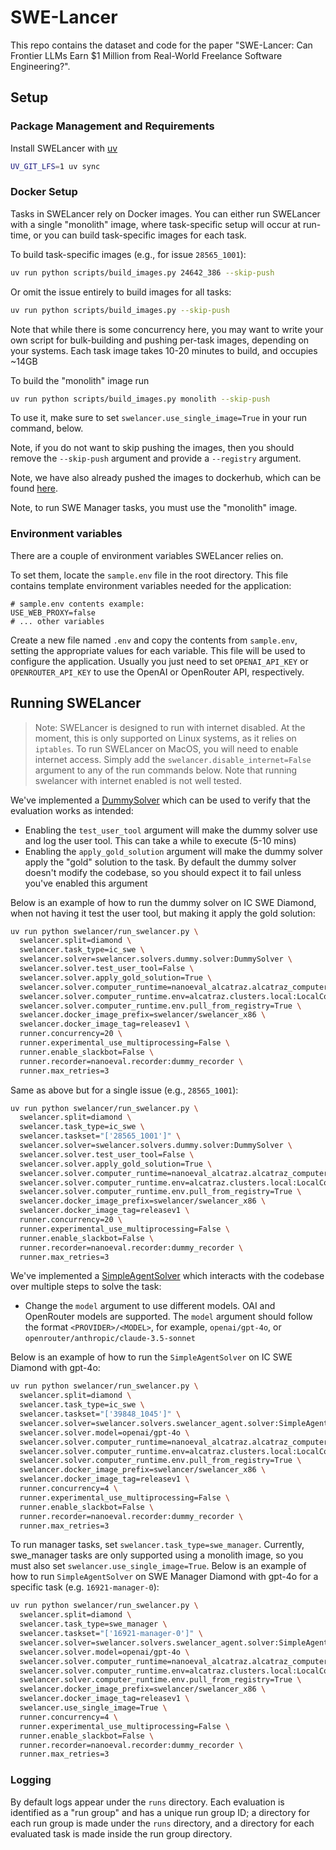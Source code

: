 # SWE-Lancer

This repo contains the dataset and code for the paper "SWE-Lancer: Can Frontier
LLMs Earn \$1 Million from Real-World Freelance Software Engineering?".

## Setup

### Package Management and Requirements

Install SWELancer with [uv](https://docs.astral.sh/uv/)

```bash
UV_GIT_LFS=1 uv sync
```

### Docker Setup

Tasks in SWELancer rely on Docker images. You can either run SWELancer with a
single "monolith" image, where task-specific setup will occur at run-time, or
you can build task-specific images for each task.

To build task-specific images (e.g., for issue `28565_1001`):

```bash
uv run python scripts/build_images.py 24642_386 --skip-push
```

Or omit the issue entirely to build images for all tasks:

```bash
uv run python scripts/build_images.py --skip-push
```

Note that while there is some concurrency here, you may want to write your own
script for bulk-building and pushing per-task images, depending on your systems.
Each task image takes 10-20 minutes to build, and occupies ~14GB

To build the "monolith" image run

```bash
uv run python scripts/build_images.py monolith --skip-push
```

To use it, make sure to set `swelancer.use_single_image=True` in your run
command, below.

Note, if you do not want to skip pushing the images, then you should remove the
`--skip-push` argument and provide a `--registry` argument.

Note, we have also already pushed the images to dockerhub, which can be found
[here](https://hub.docker.com/orgs/swelancer/repositories).

Note, to run SWE Manager tasks, you must use the "monolith" image. 

### Environment variables

There are a couple of environment variables SWELancer relies on.

To set them, locate the `sample.env` file in the root directory. This file
contains template environment variables needed for the application:

```plaintext
# sample.env contents example:
USE_WEB_PROXY=false
# ... other variables
```

Create a new file named `.env` and copy the contents from `sample.env`, setting
the appropriate values for each variable. This file will be used to configure
the application. Usually you just need to set `OPENAI_API_KEY` or
`OPENROUTER_API_KEY` to use the OpenAI or OpenRouter API, respectively.

## Running SWELancer

> Note: SWELancer is designed to run with internet disabled. At the moment,
> this is only supported on Linux systems, as it relies on `iptables`. To run
> SWELancer on MacOS, you will need to enable internet access. Simply add the
> `swelancer.disable_internet=False` argument to any of the run commands below.
> Note that running swelancer with internet enabled is not well tested.

We've implemented a [DummySolver](swelancer/solvers/dummy/solver.py) which can
be used to verify that the evaluation works as intended:

- Enabling the `test_user_tool` argument will make the dummy solver use and log
  the user tool. This can take a while to execute (5-10 mins)
- Enabling the `apply_gold_solution` argument will make the dummy solver apply
  the "gold" solution to the task. By default the dummy solver doesn't modify
  the codebase, so you should expect it to fail unless you've enabled this
  argument

Below is an example of how to run the dummy solver on IC SWE Diamond, when not
having it test the user tool, but making it apply the gold solution:

```bash
uv run python swelancer/run_swelancer.py \
  swelancer.split=diamond \
  swelancer.task_type=ic_swe \
  swelancer.solver=swelancer.solvers.dummy.solver:DummySolver \
  swelancer.solver.test_user_tool=False \
  swelancer.solver.apply_gold_solution=True \
  swelancer.solver.computer_runtime=nanoeval_alcatraz.alcatraz_computer_interface:AlcatrazComputerRuntime \
  swelancer.solver.computer_runtime.env=alcatraz.clusters.local:LocalConfig \
  swelancer.solver.computer_runtime.env.pull_from_registry=True \
  swelancer.docker_image_prefix=swelancer/swelancer_x86 \
  swelancer.docker_image_tag=releasev1 \
  runner.concurrency=20 \
  runner.experimental_use_multiprocessing=False \
  runner.enable_slackbot=False \
  runner.recorder=nanoeval.recorder:dummy_recorder \
  runner.max_retries=3
```

Same as above but for a single issue (e.g., `28565_1001`):

```bash
uv run python swelancer/run_swelancer.py \
  swelancer.split=diamond \
  swelancer.task_type=ic_swe \
  swelancer.taskset="['28565_1001']" \
  swelancer.solver=swelancer.solvers.dummy.solver:DummySolver \
  swelancer.solver.test_user_tool=False \
  swelancer.solver.apply_gold_solution=True \
  swelancer.solver.computer_runtime=nanoeval_alcatraz.alcatraz_computer_interface:AlcatrazComputerRuntime \
  swelancer.solver.computer_runtime.env=alcatraz.clusters.local:LocalConfig \
  swelancer.solver.computer_runtime.env.pull_from_registry=True \
  swelancer.docker_image_prefix=swelancer/swelancer_x86 \
  swelancer.docker_image_tag=releasev1 \
  runner.concurrency=20 \
  runner.experimental_use_multiprocessing=False \
  runner.enable_slackbot=False \
  runner.recorder=nanoeval.recorder:dummy_recorder \
  runner.max_retries=3
```

We've implemented a
[SimpleAgentSolver](swelancer/solvers/swelancer_agent/solver.py) which interacts
with the codebase over multiple steps to solve the task:

- Change the `model` argument to use different models. OAI and OpenRouter models
  are supported. The `model` argument should follow the format
  `<PROVIDER>/<MODEL>`, for example, `openai/gpt-4o`, or
  `openrouter/anthropic/claude-3.5-sonnet`

Below is an example of how to run the `SimpleAgentSolver` on IC SWE Diamond with
gpt-4o:

```bash
uv run python swelancer/run_swelancer.py \
  swelancer.split=diamond \
  swelancer.task_type=ic_swe \
  swelancer.taskset="['39848_1045']" \
  swelancer.solver=swelancer.solvers.swelancer_agent.solver:SimpleAgentSolver \
  swelancer.solver.model=openai/gpt-4o \
  swelancer.solver.computer_runtime=nanoeval_alcatraz.alcatraz_computer_interface:AlcatrazComputerRuntime \
  swelancer.solver.computer_runtime.env=alcatraz.clusters.local:LocalConfig \
  swelancer.solver.computer_runtime.env.pull_from_registry=True \
  swelancer.docker_image_prefix=swelancer/swelancer_x86 \
  swelancer.docker_image_tag=releasev1 \
  runner.concurrency=4 \
  runner.experimental_use_multiprocessing=False \
  runner.enable_slackbot=False \
  runner.recorder=nanoeval.recorder:dummy_recorder \
  runner.max_retries=3
```

To run manager tasks, set `swelancer.task_type=swe_manager`. Currently, 
swe_manager tasks are only supported using a monolith image, so you must also 
set `swelancer.use_single_image=True`. Below is an example of how to run 
`SimpleAgentSolver` on SWE Manager Diamond with gpt-4o for a specific task 
(e.g. `16921-manager-0`):

```bash
uv run python swelancer/run_swelancer.py \
  swelancer.split=diamond \
  swelancer.task_type=swe_manager \
  swelancer.taskset="['16921-manager-0']" \
  swelancer.solver=swelancer.solvers.swelancer_agent.solver:SimpleAgentSolver \
  swelancer.solver.model=openai/gpt-4o \
  swelancer.solver.computer_runtime=nanoeval_alcatraz.alcatraz_computer_interface:AlcatrazComputerRuntime \
  swelancer.solver.computer_runtime.env=alcatraz.clusters.local:LocalConfig \
  swelancer.solver.computer_runtime.env.pull_from_registry=True \
  swelancer.docker_image_prefix=swelancer/swelancer_x86 \
  swelancer.docker_image_tag=releasev1 \
  swelancer.use_single_image=True \
  runner.concurrency=4 \
  runner.experimental_use_multiprocessing=False \
  runner.enable_slackbot=False \
  runner.recorder=nanoeval.recorder:dummy_recorder \
  runner.max_retries=3
```

### Logging

By default logs appear under the `runs` directory. Each evaluation is identified
as a "run group" and has a unique run group ID; a directory for each run group
is made under the `runs` directory, and a directory for each evaluated task is
made inside the run group directory.
